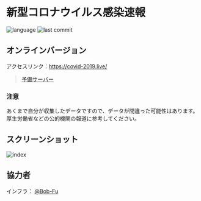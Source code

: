 # 新型コロナウイルス感染速報

![language](https://img.shields.io/github/languages/top/swsoyee/2019-ncov-japan?style=flat-square)
![last commit](https://img.shields.io/github/last-commit/swsoyee/2019-ncov-japan?style=flat-square)

## オンラインバージョン

アクセスリンク：https://covid-2019.live/
> [予備サーバー](https://infinityloop.shinyapps.io/2019-ncov-japan/)

### 注意

あくまで自分が収集したデータですので、データが間違った可能性はあります。厚生労働省などの公的機関の報道に参考してください。

## スクリーンショット

![index](https://stg.covid-2019.live/ncov-static/capture.png)

## 協力者

インフラ： [@Bob-Fu](https://github.com/Bob-FU)
